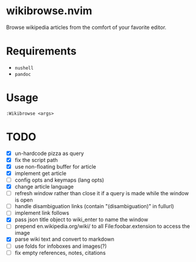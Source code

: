 # wikibrowse.nvim

Browse wikipedia articles from the comfort of your favorite editor.

# Requirements

- `nushell`
- `pandoc`

# Usage

```vim
:Wikibrowse <args>
```

# TODO

- [x] un-hardcode pizza as query
- [x] fix the script path
- [x] use non-floating buffer for article
- [x] implement get article
- [ ] config opts and keymaps (lang opts)
- [x] change article language
- [ ] refresh window rather than close it if a query is made while the window is open
- [ ] handle disambiguation links (contain "(disambiguation)" in fullurl)
- [ ] implement link follows
- [x] pass json title object to wiki_enter to name the window
- [ ] prepend en.wikipedia.org/wiki/ to all File:foobar.extension to access the image
- [x] parse wiki text and convert to markdown
- [ ] use folds for infoboxes and images(?)
- [ ] fix empty references, notes, citations
